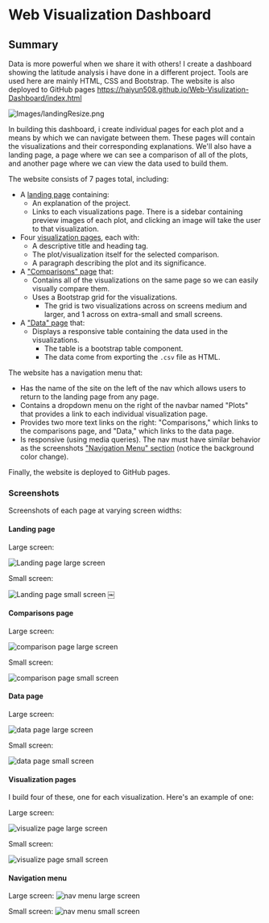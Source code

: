 # Web Visualization Dashboard

## Summary

Data is more powerful when we share it with others! I create a dashboard showing the latitude analysis i have done in a different project. Tools are used here are mainly HTML, CSS and Bootstrap. The website is also deployed to GitHub pages https://haiyun508.github.io/Web-Visulization-Dashboard/index.html

![Images/landingResize.png](visualizations/landingResize.png)

In building this dashboard, i create individual pages for each plot and a means by which we can navigate between them. These pages will contain the visualizations and their corresponding explanations. We'll also have a landing page, a page where we can see a comparison of all of the plots, and another page where we can view the data used to build them.


The website consists of 7 pages total, including:

* A [landing page](#landing-page) containing:
  * An explanation of the project.
  * Links to each visualizations page. There is a sidebar containing preview images of each plot, and clicking an image will take the user to that visualization.
* Four [visualization pages](#visualization-pages), each with:
  * A descriptive title and heading tag.
  * The plot/visualization itself for the selected comparison.
  * A paragraph describing the plot and its significance.
* A ["Comparisons" page](#comparisons-page) that:
  * Contains all of the visualizations on the same page so we can easily visually compare them.
  * Uses a Bootstrap grid for the visualizations.
    * The grid is two visualizations across on screens medium and larger, and 1 across on extra-small and small screens.
* A ["Data" page](#data-page) that:
  * Displays a responsive table containing the data used in the visualizations.
    * The table is a bootstrap table component.
    * The data come from exporting the `.csv` file as HTML. 

The website has a navigation menu that:

* Has the name of the site on the left of the nav which allows users to return to the landing page from any page.
* Contains a dropdown menu on the right of the navbar named "Plots" that provides a link to each individual visualization page.
* Provides two more text links on the right: "Comparisons," which links to the comparisons page, and "Data," which links to the data page.
* Is responsive (using media queries). The nav must have similar behavior as the screenshots ["Navigation Menu" section](#navigation-menu) (notice the background color change).

Finally, the website is deployed to GitHub pages.


### Screenshots

Screenshots of each page at varying screen widths:

#### <a id="landing-page"></a>Landing page

Large screen:

![Landing page large screen](visualizations/landingResize.png)

Small screen:

![Landing page small screen](visualizations/landing-sm.png)
￼

#### <a id="comparisons-page"></a>Comparisons page

Large screen:

![comparison page large screen](visualizations/comparison-lg.png)

Small screen:

![comparison page small screen](visualizations/comparison-sm.png)

#### <a id="data-page"></a>Data page

Large screen:

![data page large screen](visualizations/data-lg.png)


Small screen:

![data page small screen](visualizations/data-sm.png)

#### <a id="visualization-pages"></a>Visualization pages

I build four of these, one for each visualization. Here's an example of one:

Large screen:

![visualize page large screen](visualizations/visualize-lg.png)

Small screen:

![visualize page small screen](visualizations/visualize-sm.png)

#### <a id="navigation-menu"></a>Navigation menu

Large screen:
![nav menu large screen](visualizations/nav-lg.png)

Small screen:
![nav menu small screen](visualizations/nav-sm.png)

